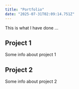 ```yaml
---
title: "Portfolio"
date: "2025-07-31T02:09:14.751Z"
---
```



This is what I have done …


## Project 1

Some info about project 1


## Project 2

Some info about project 2

